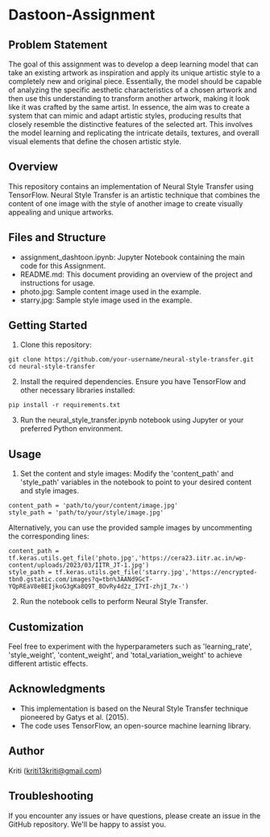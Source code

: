 # Dastoon-Assignment

## Problem Statement
The goal of this assignment was to develop a deep learning model that can take an existing artwork as inspiration and apply its unique artistic style to a completely new and original piece. Essentially, the model should be capable of analyzing the specific aesthetic characteristics of a chosen artwork and then use this understanding to transform another artwork, making it look like it was crafted by the same artist. In essence, the aim was to create a system that can mimic and adapt artistic styles, producing results that closely resemble the distinctive features of the selected art. This involves the model learning and replicating the intricate details, textures, and overall visual elements that define the chosen artistic style.

## Overview
This repository contains an implementation of Neural Style Transfer using TensorFlow. Neural Style Transfer is an artistic technique that combines the content of one image with the style of another image to create visually appealing and unique artworks.

## Files and Structure
* assignment_dashtoon.ipynb: Jupyter Notebook containing the main code for this Assignment.
* README.md: This document providing an overview of the project and instructions for usage.
* photo.jpg: Sample content image used in the example.
* starry.jpg: Sample style image used in the example.

## Getting Started
1. Clone this repository:
```
git clone https://github.com/your-username/neural-style-transfer.git
cd neural-style-transfer
```
2. Install the required dependencies. Ensure you have TensorFlow and other necessary libraries installed:
```
pip install -r requirements.txt
```
3. Run the neural_style_transfer.ipynb notebook using Jupyter or your preferred Python environment.

## Usage
1. Set the content and style images: Modify the 'content_path' and 'style_path' variables in the notebook to point to your desired content and style images.
```
content_path = 'path/to/your/content/image.jpg'
style_path = 'path/to/your/style/image.jpg'
```
Alternatively, you can use the provided sample images by uncommenting the corresponding lines:
```
content_path = tf.keras.utils.get_file('photo.jpg','https://cera23.iitr.ac.in/wp-content/uploads/2023/03/IITR_JT-1.jpg')
style_path = tf.keras.utils.get_file('starry.jpg','https://encrypted-tbn0.gstatic.com/images?q=tbn%3AANd9GcT-YQpREaV8eBEIjkoG3gKa8Q9T_8OvRy4d2z_I7YI-zhjI_7x-')
```
2. Run the notebook cells to perform Neural Style Transfer.

## Customization
Feel free to experiment with the hyperparameters such as 'learning_rate', 'style_weight', 'content_weight', and 'total_variation_weight' to achieve different artistic effects.

## Acknowledgments
* This implementation is based on the Neural Style Transfer technique pioneered by Gatys et al. (2015).
* The code uses TensorFlow, an open-source machine learning library.

## Author
Kriti (kriti13kriti@gmail.com)

## Troubleshooting
If you encounter any issues or have questions, please create an issue in the GitHub repository. We'll be happy to assist you.
